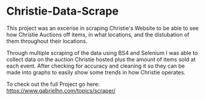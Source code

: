 # Christie-Data-Scrape

This project was an excerise in scraping Christie's Website to be able to see how Christie Auctions off items, in what locations, and 
the distubation of them throughout their locations. 

Through multiple scraping of the data using BS4 and Selenium I was able to collect data on the auction Christie hosted plus the amount of items sold at each event. After checking for accuracy and cleaning it so they can be made into graphs to easily show some trends in how Christie operates. 

To check out the full Project go here: https://www.gabrielhn.com/topics/scraper/
